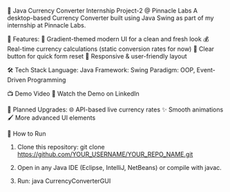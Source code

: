 💱 Java Currency Converter
Internship Project-2 @ Pinnacle Labs
A desktop-based Currency Converter built using Java Swing as part of my internship at Pinnacle Labs.

🚀 Features:
   🎨 Gradient-themed modern UI for a clean and fresh look
   💰 Real-time currency calculations (static conversion rates for now)
   🧹 Clear button for quick form reset
   🔹 Responsive & user-friendly layout

🛠 Tech Stack
Language: Java
Framework: Swing
Paradigm: OOP, Event-Driven Programming

📺 Demo Video
🔗 Watch the Demo on LinkedIn

📌 Planned Upgrades:
   🌐 API-based live currency rates
   ✨ Smooth animations
   🖌 More advanced UI elements

📂 How to Run
1. Clone this repository:
   git clone https://github.com/YOUR_USERNAME/YOUR_REPO_NAME.git

2. Open in any Java IDE (Eclipse, IntelliJ, NetBeans) or compile with javac.

3. Run:
   java CurrencyConverterGUI




